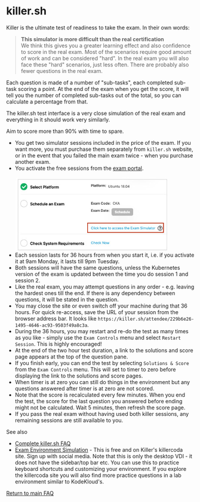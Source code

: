 # killer.sh

Killer is the ultimate test of readiness to take the exam. In their own words:

> **This simulator is more difficult than the real certification**</br>
We think this gives you a greater learning effect and also confidence to score in the real exam. Most of the scenarios require good amount of work and can be considered "hard". In the real exam you will also face these "hard" scenarios, just less often. There are probably also fewer questions in the real exam.

Each question is made of a number of "sub-tasks", each completed sub-task scoring a point. At the end of the exam when you get the score, it will tell you the number of completed sub-tasks out of the total, so you can calculate a percentage from that.

The killer.sh test interface is a very close simulation of the real exam and everything in it should work very similarly.

Aim to score more than 90% with time to spare.

* You get two simulator sessions included in the price of the exam. If you want more, you must purchase them separately from `killer.sh` website, or in the event that you failed the main exam twice - when you purchase another exam.
* You activate the free sessions from the [exam portal](https://trainingportal.linuxfoundation.org/).<br/><br/>![killer](../img/killer.jpg)
* Each session lasts for 36 hours from when you start it, i.e. if you activate it at 9am Monday, it lasts till 9pm Tuesday.
* Both sessions will have the same questions, unless the Kubernetes version of the exam is updated between the time you do session 1 and session 2.
* Like the real exam, you may attempt questions in any order - e.g. leaving the hardest ones till the end. If there is any dependency between questions, it will be stated in the question.
* You may close the site or even switch off your machine during that 36 hours. For quick re-access, save the URL of your session from the browser address bar. It looks like `https://killer.sh/attendee/229b6e26-1495-4646-ac93-9503f49a8c3a`.
* During the 36 hours, you may restart and re-do the test as many times as you like - simply use the `Exam Controls` menu and select `Restart Session`. This is highly encouraged!
* At the end of the two hour test duration, a link to the solutions and score page appears at the top of the question pane.
* If you finish early, you can end the test by selecting `Solutions & Score` from the `Exam Controls` menu. This will set to timer to zero before displaying the link to the solutions and score pages.
* When timer is at zero you can still do things in the environment but any questions answered after timer is at zero are not scored.
* Note that the score is recalculated every few minutes. When you end the test, the score for the last question you answered before ending might not be calculated. Wait 5 minutes, then refresh the score page.
* If you pass the real exam without having used both killer sessions, any remaining sessions are still available to you.

See also
* [Complete killer.sh FAQ](https://killer.sh/faq)
* [Exam Environment Simulation](https://killercoda.com/kimwuestkamp/scenario/cks-cka-ckad-remote-desktop) - This is free and on Killer's killercoda site. Sign up with social media. Note that this is only the desktop VDI - it does not have the sidebar/top bar etc. You can use this to practice keyboard shortcuts and customizing your environment. If you explore the killercoda site you will also find more practice questions in a lab environment similar to KodeKloud's.


[Return to main FAQ](../README.md)